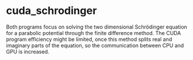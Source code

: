 # cuda_schrodinger

Both programs focus on solving the two dimensional Schrödinger equation for a parabolic potential through the finite difference method. 
The CUDA program efficiency might be limited, once this method splits real and imaginary parts of the equation, so the communication between CPU and GPU is increased.

